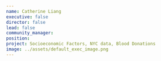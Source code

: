 ```yaml
---
name: Catherine Liang
executive: false
director: false
lead: false
community_manager:   
position:  
project: Socioeconomic Factors, NYC data, Blood Donations
image: ../assets/default_exec_image.png
---
```

